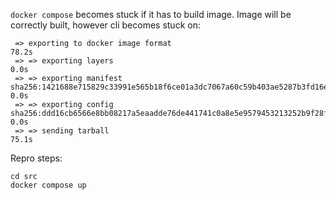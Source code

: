 `docker compose` becomes stuck if it has to build image.
Image will be correctly built, however cli becomes stuck on:

```
 => exporting to docker image format                                                                              78.2s
 => => exporting layers                                                                                            0.0s
 => => exporting manifest sha256:1421688e715829c33991e565b18f6ce01a3dc7067a60c59b403ae5287b3fd16e                  0.0s
 => => exporting config sha256:ddd16cb6566e8bb08217a5eaadde76de441741c0a8e5e9579453213252b9f28f                    0.0s
 => => sending tarball                                                                                            75.1s
 ```
 
Repro steps:

```
cd src
docker compose up
```